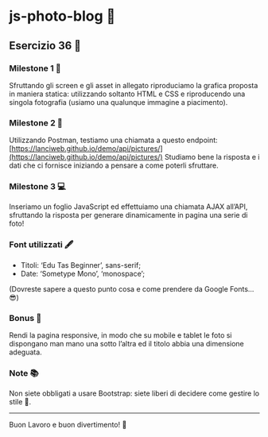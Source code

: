 # js-photo-blog 📸

## Esercizio 36 🚀

### Milestone 1 🏁
Sfruttando gli screen e gli asset in allegato riproduciamo la grafica proposta in maniera statica: utilizzando soltanto HTML e CSS e riproducendo una singola fotografia (usiamo una qualunque immagine a piacimento).

### Milestone 2 🔧
Utilizzando Postman, testiamo una chiamata a questo endpoint:
[https://lanciweb.github.io/demo/api/pictures/](https://lanciweb.github.io/demo/api/pictures/)
Studiamo bene la risposta e i dati che ci fornisce iniziando a pensare a come poterli sfruttare.

### Milestone 3 💻
Inseriamo un foglio JavaScript ed effettuiamo una chiamata AJAX all’API, sfruttando la risposta per generare dinamicamente in pagina una serie di foto!

### Font utilizzati 🖋️
- Titoli: ‘Edu Tas Beginner’, sans-serif;
- Date: ‘Sometype Mono’, ‘monospace’;

(Dovreste sapere a questo punto cosa e come prendere da Google Fonts… 😎)

### Bonus 🏅
Rendi la pagina responsive, in modo che su mobile e tablet le foto si dispongano man mano una sotto l’altra ed il titolo abbia una dimensione adeguata.

### Note 📚
Non siete obbligati a usare Bootstrap: siete liberi di decidere come gestire lo stile 🙂.

---

Buon Lavoro e buon divertimento! 🎉
